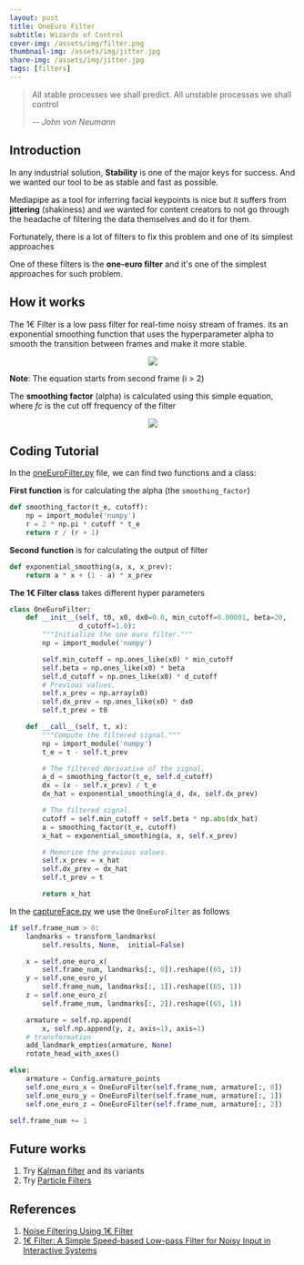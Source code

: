 ```yaml
---
layout: post
title: OneEuro Filter
subtitle: Wizards of Control
cover-img: /assets/img/filter.png
thumbnail-img: /assets/img/jitter.jpg
share-img: /assets/img/jitter.jpg
tags: [filters]
---
```


> All stable processes we shall predict. All unstable processes we shall control
>
> -- <cite>John von Neumann</cite>

## Introduction

In any industrial solution, **Stability** is one of the major keys for success. And we wanted our tool to be as stable and fast as possible.

Mediapipe as a tool for inferring facial keypoints is nice but it suffers from **jittering** (shakiness) and we wanted for content creators to not go through the headache of filtering the data themselves and do it for them.

Fortunately, there is a lot of filters to fix this problem and one of its simplest approaches 

One of these filters is the **one-euro filter** and it's one of the simplest approaches for such problem.

## How it works

The 1€ Filter is a low pass filter for real-time noisy stream of frames. its an exponential smoothing function that uses the hyperparameter alpha to smooth the transition between frames and make it more stable.

<center>
<img src="https://latex.codecogs.com/svg.latex?%5CLARGE%20Y_i%20%3D%20%5Calpha%20X_i%20&plus;%20%281%20-%20%5Calpha%29X_%7Bi-1%7D">
</center>

**Note**: The equation starts from second frame (i > 2)

The **smoothing factor** (alpha) is calculated using this simple equation, where *fc* is the cut off frequency of the filter

<center>
<img src="https://latex.codecogs.com/svg.latex?%5CLARGE%20%5Calpha%20%3D%20%5Cfrac%7B2%20%5Cpi%20f_c%7D%7B2%20%5Cpi%20f_c%20&plus;%201%7D 
">
</center>

## Coding Tutorial

In the [oneEuroFilter.py](https://github.com/MohamedAliRashad/FreeFaceMoCap/blob/main/Addon/FaceMeshTracking/oneEuroFilter.py) file, we can find two functions and a class:

**First function** is for calculating the alpha (the `smoothing_factor`)
```python
def smoothing_factor(t_e, cutoff):
    np = import_module('numpy')
    r = 2 * np.pi * cutoff * t_e
    return r / (r + 1)
```

**Second function** is for calculating the output of filter
```python
def exponential_smoothing(a, x, x_prev):
    return a * x + (1 - a) * x_prev
```

**The 1€ Filter class** takes different hyper parameters  
```python
class OneEuroFilter:
    def __init__(self, t0, x0, dx0=0.0, min_cutoff=0.00001, beta=20,
                 d_cutoff=1.0):
        """Initialize the one euro filter."""
        np = import_module('numpy')

        self.min_cutoff = np.ones_like(x0) * min_cutoff
        self.beta = np.ones_like(x0) * beta
        self.d_cutoff = np.ones_like(x0) * d_cutoff
        # Previous values.
        self.x_prev = np.array(x0)
        self.dx_prev = np.ones_like(x0) * dx0
        self.t_prev = t0

    def __call__(self, t, x):
        """Compute the filtered signal."""
        np = import_module('numpy')
        t_e = t - self.t_prev

        # The filtered derivative of the signal.
        a_d = smoothing_factor(t_e, self.d_cutoff)
        dx = (x - self.x_prev) / t_e
        dx_hat = exponential_smoothing(a_d, dx, self.dx_prev)

        # The filtered signal.
        cutoff = self.min_cutoff + self.beta * np.abs(dx_hat)
        a = smoothing_factor(t_e, cutoff)
        x_hat = exponential_smoothing(a, x, self.x_prev)

        # Memorize the previous values.
        self.x_prev = x_hat
        self.dx_prev = dx_hat
        self.t_prev = t

        return x_hat
```

In the [captureFace.py](https://github.com/MohamedAliRashad/FreeFaceMoCap/blob/main/Addon/Operators/captureFace.py) we use the `OneEuroFilter` as follows

```python
if self.frame_num > 0:
    landmarks = transform_landmarks(
        self.results, None,  initial=False)

    x = self.one_euro_x(
        self.frame_num, landmarks[:, 0]).reshape((65, 1))
    y = self.one_euro_y(
        self.frame_num, landmarks[:, 1]).reshape((65, 1))
    z = self.one_euro_z(
        self.frame_num, landmarks[:, 2]).reshape((65, 1))

    armature = self.np.append(
        x, self.np.append(y, z, axis=1), axis=1)
    # transformation
    add_landmark_empties(armature, None)
    rotate_head_with_axes()

else:
    armature = Config.armature_points
    self.one_euro_x = OneEuroFilter(self.frame_num, armature[:, 0])
    self.one_euro_y = OneEuroFilter(self.frame_num, armature[:, 1])
    self.one_euro_z = OneEuroFilter(self.frame_num, armature[:, 2])

self.frame_num += 1
```

## Future works
1. Try [Kalman filter](https://www.intechopen.com/chapters/63164) and its variants
1. Try [Particle Filters](https://towardsdatascience.com/particle-filter-a-hero-in-the-world-of-non-linearity-and-non-gaussian-6d8947f4a3dc)

## References
1. [Noise Filtering Using 1€ Filter](https://jaantollander.com/post/noise-filtering-using-one-euro-filter/)
2. [1€ Filter: A Simple Speed-based Low-pass Filter for
Noisy Input in Interactive Systems](https://hal.inria.fr/hal-00670496/document)